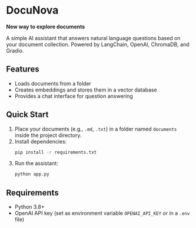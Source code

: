 # DocuNova

**New way to explore documents**

A simple AI assistant that answers natural language questions based on your document collection. Powered by LangChain, OpenAI, ChromaDB, and Gradio.

## Features
- Loads documents from a folder
- Creates embeddings and stores them in a vector database
- Provides a chat interface for question answering

## Quick Start
1. Place your documents (e.g., `.md`, `.txt`) in a folder named `documents` inside the project directory.
2. Install dependencies:
   ```sh
   pip install -r requirements.txt
   ```
3. Run the assistant:
   ```sh
   python app.py
   ```

## Requirements
- Python 3.8+
- OpenAI API key (set as environment variable `OPENAI_API_KEY` or in a `.env` file)
